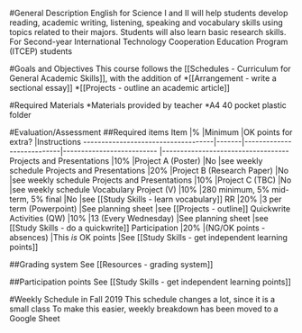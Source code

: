 #General Description
English for Science I and II will help students develop reading, academic writing, listening, speaking and vocabulary skills using topics related to their majors. Students will also learn basic research skills. For Second-year  International Technology Cooperation Education Program (ITCEP) students

#Goals and Objectives
This course follows the [[Schedules - Curriculum for General Academic Skills]], with the addition of
*[[Arrangement - write a sectional essay]]
*[[Projects - outline an academic article]]

#Required Materials
*Materials provided by teacher
*A4 40 pocket plastic folder

#Evaluation/Assessment
##Required items
Item                                |%      |Minimum                    |OK points for extra?       |Instructions
------------------------------------|-------|---------------------------|-------------------------- |-----------------------------------
Projects and Presentations          |10%    |Project A (Poster)         |No                         |see weekly schedule
Projects and Presentations          |20%    |Project B (Research Paper) |No                         |see weekly schedule
Projects and Presentations          |10%    |Project C (TBC)           	|No                         |see weekly schedule
Vocabulary Project (V)              |10%    |280 minimum, 5% mid-term, 5% final |No        			|see [[Study Skills - learn vocabulary]]
RR  								|20%    |3 per term (Powerpoint)    |See planning sheet    		|see [[Projects - outline]]
Quickwrite Activities (QW)          |10%    |13 (Every Wednesday)       |See planning sheet 		|see [[Study Skills - do a quickwrite]]
Participation                       |20%    |(NG/OK points - absences)  |This _is_ OK points        |See [[Study Skills - get independent learning points]]

##Grading system
See [[Resources - grading system]]

##Participation points
See [[Study Skills - get independent learning points]]

#Weekly Schedule in Fall 2019
This schedule changes a lot, since it is a small class
To make this easier, weekly breakdown has been moved to a Google Sheet

















